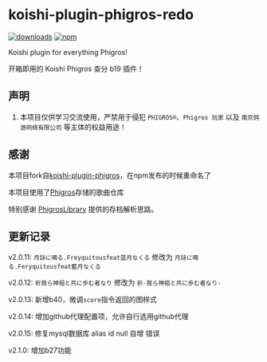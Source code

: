 # koishi-plugin-phigros-redo

[![downloads](https://img.shields.io/npm/dm/koishi-plugin-phigros-redo?style=flat-square)](https://www.npmjs.com/package/koishi-plugin-phigros)
[![npm](https://img.shields.io/npm/v/koishi-plugin-phigros-redo?style=flat-square)](https://www.npmjs.com/package/koishi-plugin-phigros)

Koishi plugin for everything Phigros!

开箱即用的 Koishi Phigros 查分 b19 插件！

## 声明
1. 本项目仅供学习交流使用，严禁用于侵犯 `PHIGROS®`、`Phigros 玩家` 以及 `南京鸽游网络有限公司` 等主体的权益用途！

## 感谢
本项目fork自[koishi-plugin-phigros](https://github.com/koishijs/koishi-plugin-phigros/)，在npm发布的时候重命名了

本项目使用了[Phigros](https://github.com/ssmzhn/Phigros)存储的歌曲仓库

特别感谢 [PhigrosLibrary](https://github.com/7aGiven/PhigrosLibrary/) 提供的存档解析思路。

## 更新记录
v2.0.11: `月詠に鳴る.Freyquitousfeat蓝月なくる` 修改为 `月詠に鳴る.Feryquitousfeat藍月なくる`

v2.0.12: `祈我ら神祖と共に歩む者なり` 修改为 `祈-我ら神祖と共に歩む者なり-`

v2.0.13: 新增b40，微调`score`指令返回的图样式

v2.0.14: 增加github代理配置项，允许自行选用github代理

v2.0.15: 修复mysql数据库 alias id null 自增 错误

v2.1.0: 增加b27功能